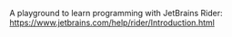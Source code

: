 A playground to learn programming with JetBrains Rider: https://www.jetbrains.com/help/rider/Introduction.html
